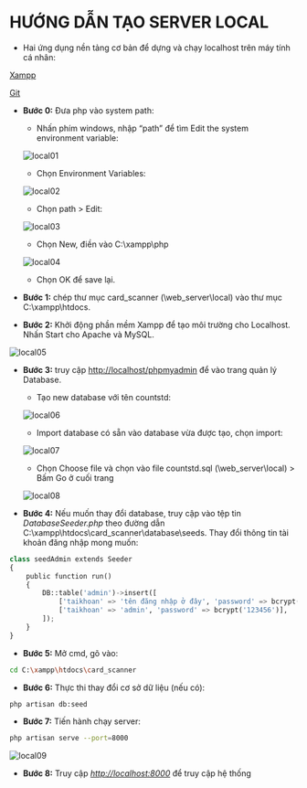 # HƯỚNG DẪN TẠO SERVER LOCAL

- Hai ứng dụng nền tảng cơ bản để dựng và chạy localhost trên máy tính cá nhân:

[Xampp](https://www.apachefriends.org/index.html)

[Git](https://git-scm.com/)

- **Bước 0:** Đưa php vào system path:

  - Nhấn phím windows, nhập “path” để tìm Edit the system environment variable:

  ![local01](pictures/local01.png)

  - Chọn Environment Variables:

  ![local02](pictures/local02.png)

  - Chọn path > Edit:

  ![local03](pictures/local03.png)

  - Chọn New, điền vào C:\xampp\php

  ![local04](pictures/local04.png)

  - Chọn OK để save lại.

- **Bước 1:** chép thư mục card_scanner (\web_server\local\) vào thư mục C:\xampp\htdocs.
- **Bước 2:** Khởi động phần mềm Xampp để tạo môi trường cho Localhost. Nhấn Start cho Apache và MySQL.

![local05](pictures/local05.png)

- **Bước 3:** truy cập <http://localhost/phpmyadmin> để vào trang quản lý Database.
  - Tạo new database với tên countstd:

  ![local06](pictures/local06.png)

  - Import database có sẵn vào database vừa được tạo, chọn import:

  ![local07](pictures/local07.png)

  - Chọn Choose file và chọn vào file countstd.sql (\web_server\local\) > Bấm Go ở cuối trang

  ![local08](pictures/local08.png)

- **Bước 4:** Nếu muốn thay đổi database, truy cập vào tệp tin _DatabaseSeeder.php_ theo đường dẫn C:\xampp\htdocs\card_scanner\database\seeds. Thay đổi thông tin tài khoản đăng nhập mong muốn:

```python
class seedAdmin extends Seeder
{
    public function run()
    {
        DB::table('admin')->insert([
            ['taikhoan' => 'tên đăng nhập ở đây', 'password' => bcrypt('Mật khẩu ở đây')],
            ['taikhoan' => 'admin', 'password' => bcrypt('123456')],
        ]);
    }
}
```

- **Bước 5:** Mở cmd, gõ vào:

```bash
cd C:\xampp\htdocs\card_scanner
```

- **Bước 6:** Thực thi thay đổi cơ sở dữ liệu (nếu có):

```bash
php artisan db:seed
```

- **Bước 7:** Tiến hành chạy server:

```bash
php artisan serve --port=8000
```

![local09](pictures/local09.png)

- **Bước 8:** Truy cập _<http://localhost:8000>_ để truy cập hệ thống
